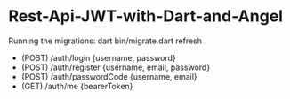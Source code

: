 # Rest-Api-JWT-with-Dart-and-Angel


Running the migrations: dart bin/migrate.dart refresh  

- (POST) /auth/login {username, password}
- (POST) /auth/register {username, email, password}
- (POST) /auth/passwordCode {username, email}
- (GET) /auth/me {bearerToken}